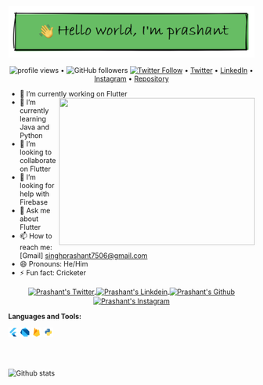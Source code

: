 ![image](https://github.com/singhprashant1/singhprashant1/blob/master/pras.png)


<p align="center">
  <img src="https://gpvc.arturio.dev/singhprashant1" alt="profile views"> •  
<img alt="GitHub followers" src="https://img.shields.io/github/followers/singhprashant1?label=prashant&style=social">
  <a href="https://twitter.com/intent/follow?screen_name=singhprashant44&tw_p=followbutton"><img alt="Twitter Follow" src="https://img.shields.io/twitter/follow/singhprashant44?label=Prashant&style=social"></a>  •
  <a href="https://twitter.com/intent/follow?screen_name=singhprashant44&tw_p=followbutton">Twitter</a> •
  <a href="https://www.linkedin.com/in/singhprashant99/">LinkedIn</a> •
  <a href="https://www.instagram.com/singhprashant99/">Instagram</a> •
  <a href="https://github.com/singhprashant1?tab=repositories">Repository</a> 
</p>


- 🔭 I’m currently working on Flutter <img src = "https://static.dribbble.com/users/1201592/screenshots/9078494/media/422a760a51cef7de2fa3db9daf697853.gif" align = "right" height =300 width = 400>
- 🌱 I’m currently learning Java and Python
- 👯 I’m looking to collaborate on Flutter
- 🤔 I’m looking for help with Firebase
- 💬 Ask me about Flutter
- 📫 How to reach me: [Gmail] singhprashant7506@gmail.com
- 😄 Pronouns: He/Him
- ⚡ Fun fact: Cricketer

<p align="center">
<a href="https://twitter.com/singhprashant44">
  <img align="center" alt="Prashant's Twitter" width="22px" src="https://cdn.jsdelivr.net/npm/simple-icons@v3/icons/twitter.svg" />
</a>
<a href="https://linkedin.com/in/singhprashant99">
  <img align="center" alt="Prashant's Linkdein" width="22px" src="https://cdn.jsdelivr.net/npm/simple-icons@v3/icons/linkedin.svg" />
</a>
<a href="https://github.com/singhprashant1">
  <img align="center" alt="Prashant's Github" width="22px" src="https://cdn.jsdelivr.net/npm/simple-icons@v3/icons/github.svg" />
</a>

<a href="https://instagram.com/singhprashant99/">
  <img align="center" alt="Prashant's Instagram" width="22px" src="https://cdn.jsdelivr.net/npm/simple-icons@v3/icons/instagram.svg" />
</a>

**Languages and Tools:**  

<code><img height="20" src="https://raw.githubusercontent.com/github/explore/80688e429a7d4ef2fca1e82350fe8e3517d3494d/topics/flutter/flutter.png"></code>
<code><img height="20" src="https://raw.githubusercontent.com/github/explore/80688e429a7d4ef2fca1e82350fe8e3517d3494d/topics/dart/dart.png"></code>
<code><img height="20" src="https://raw.githubusercontent.com/github/explore/80688e429a7d4ef2fca1e82350fe8e3517d3494d/topics/firebase/firebase.png"></code>
<code><img height="20" src="https://raw.githubusercontent.com/github/explore/80688e429a7d4ef2fca1e82350fe8e3517d3494d/topics/python/python.png"></code>

<br/>
<br/>
</p>




![Github stats](https://github-readme-stats.vercel.app/api?username=singhprashant1&show_icons=true&cache_seconds=86400)
